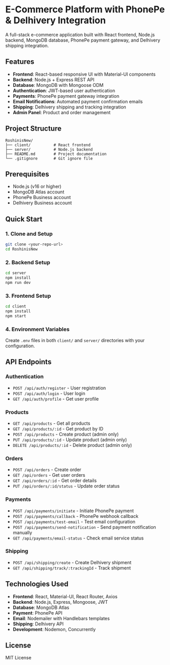 # E-Commerce Platform with PhonePe & Delhivery Integration

A full-stack e-commerce application built with React frontend, Node.js backend, MongoDB database, PhonePe payment gateway, and Delhivery shipping integration.

## Features

- **Frontend**: React-based responsive UI with Material-UI components
- **Backend**: Node.js + Express REST API
- **Database**: MongoDB with Mongoose ODM
- **Authentication**: JWT-based user authentication
- **Payments**: PhonePe payment gateway integration
- **Email Notifications**: Automated payment confirmation emails
- **Shipping**: Delhivery shipping and tracking integration
- **Admin Panel**: Product and order management

## Project Structure

```
RoshinisNew/
├── client/          # React frontend
├── server/          # Node.js backend
├── README.md        # Project documentation
└── .gitignore       # Git ignore file
```

## Prerequisites

- Node.js (v16 or higher)
- MongoDB Atlas account
- PhonePe Business account
- Delhivery Business account

## Quick Start

### 1. Clone and Setup
```bash
git clone <your-repo-url>
cd RoshinisNew
```

### 2. Backend Setup
```bash
cd server
npm install
npm run dev
```

### 3. Frontend Setup
```bash
cd client
npm install
npm start
```

### 4. Environment Variables
Create `.env` files in both `client/` and `server/` directories with your configuration.

## API Endpoints

### Authentication
- `POST /api/auth/register` - User registration
- `POST /api/auth/login` - User login
- `GET /api/auth/profile` - Get user profile

### Products
- `GET /api/products` - Get all products
- `GET /api/products/:id` - Get product by ID
- `POST /api/products` - Create product (admin only)
- `PUT /api/products/:id` - Update product (admin only)
- `DELETE /api/products/:id` - Delete product (admin only)

### Orders
- `POST /api/orders` - Create order
- `GET /api/orders` - Get user orders
- `GET /api/orders/:id` - Get order details
- `PUT /api/orders/:id/status` - Update order status

### Payments
- `POST /api/payments/initiate` - Initiate PhonePe payment
- `POST /api/payments/callback` - PhonePe webhook callback
- `POST /api/payments/test-email` - Test email configuration
- `POST /api/payments/send-notification` - Send payment notification manually
- `GET /api/payments/email-status` - Check email service status

### Shipping
- `POST /api/shipping/create` - Create Delhivery shipment
- `GET /api/shipping/track/:trackingId` - Track shipment

## Technologies Used

- **Frontend**: React, Material-UI, React Router, Axios
- **Backend**: Node.js, Express, Mongoose, JWT
- **Database**: MongoDB Atlas
- **Payment**: PhonePe API
- **Email**: Nodemailer with Handlebars templates
- **Shipping**: Delhivery API
- **Development**: Nodemon, Concurrently

## License

MIT License
